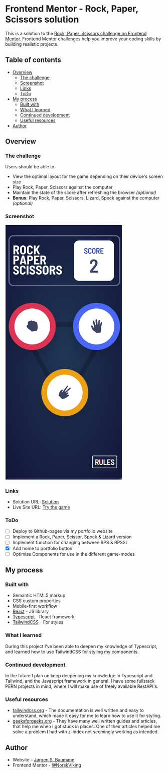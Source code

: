 # Frontend Mentor - Rock, Paper, Scissors solution

This is a solution to the [Rock, Paper, Scissors challenge on Frontend Mentor](https://www.frontendmentor.io/challenges/rock-paper-scissors-game-pTgwgvgH). Frontend Mentor challenges help you improve your coding skills by building realistic projects. 

## Table of contents

- [Overview](#overview)
  - [The challenge](#the-challenge)
  - [Screenshot](#screenshot)
  - [Links](#links)
  - [ToDo](#todo)
- [My process](#my-process)
  - [Built with](#built-with)
  - [What I learned](#what-i-learned)
  - [Continued development](#continued-development)
  - [Useful resources](#useful-resources)
- [Author](#author)

## Overview

### The challenge

Users should be able to:

- View the optimal layout for the game depending on their device's screen size
- Play Rock, Paper, Scissors against the computer
- Maintain the state of the score after refreshing the browser _(optional)_
- **Bonus**: Play Rock, Paper, Scissors, Lizard, Spock against the computer _(optional)_

### Screenshot

![mobile](./src/assets/screenshots/rps_mobile.png)

### Links

- Solution URL: [Solution](https://github.com/NorskViking/rock-paper-scissors-master)
- Live Site URL: [Try the game](https://norskviking.github.io/rock-paper-scissors-master/)

### ToDo

- [ ] Deploy to Github-pages via my portfolio website
- [ ] Implement a Rock, Paper, Scissor, Spock & Lizard version
- [ ] Implement function for changing between RPS & RPSSL
- [x] Add home to portfolio button
- [ ] Optimize Components for use in the different game-modes

## My process

### Built with

- Semantic HTML5 markup
- CSS custom properties
- Mobile-first workflow
- [React](https://reactjs.org/) - JS library
- [Typescript](https://www.typescriptlang.org/) - React framework
- [TailwindCSS](https://tailwindcss.com/) - For styles

### What I learned

During this project I've been able to deepen my knowledge of Typescript, and learned how to use TailwindCSS for styling my components. 


### Continued development

In the future I plan on keep deepening my knowledge in Typescript and Tailwind, and the Javascript framework in general. I have some fullstack PERN projects in mind, where I will make use of freely available RestAPI's. 

### Useful resources

- [tailwindcss.org](https://tailwindcss.com/) - The documentation is well written and easy to understand, which made it easy for me to learn how to use it for styling.
- [geeksforgeeks.org](https://www.geeksforgeeks.org) - They have many well written guides and articles, that help me when I got stuck in places. One of their articles helped me solve a problem I had with z-index not seemingly working as intended.


## Author

- Website - [Jørgen S. Baumann](https://norskviking.github.io/portfolio/)
- Frontend Mentor - [@NorskViking](https://www.frontendmentor.io/profile/NorskViking)
